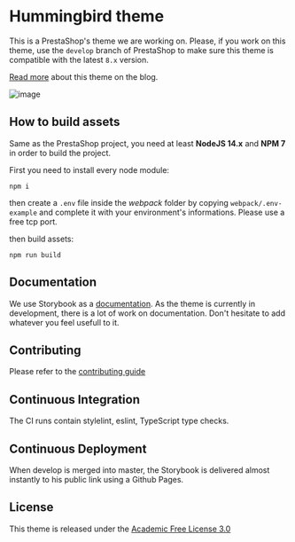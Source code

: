 # Hummingbird theme

This is a PrestaShop's theme we are working on. Please, if you work on this theme, use the `develop` branch of PrestaShop to make sure this theme is compatible with the latest `8.x` version.

[Read more](https://build.prestashop.com/news/new-theme-announce/) about this theme on the blog.

![image](https://user-images.githubusercontent.com/16455155/199937084-3d2eab3f-dc3e-488f-8b87-e8d4565219b3.png)


## How to build assets

Same as the PrestaShop project, you need at least **NodeJS 14.x** and **NPM 7** in order to build the project.

First you need to install every node module:

`npm i`

then create a `.env` file inside the *webpack* folder by copying `webpack/.env-example` and complete it with your environment's informations. Please use a free tcp port.

then build assets:

`npm run build`

## Documentation

We use Storybook as a [documentation](https://build.prestashop.com/hummingbird/). As the theme is currently in development, there is a lot of work on documentation. Don't hesitate to add whatever you feel usefull to it.

## Contributing

Please refer to the [contributing guide](https://github.com/PrestaShop/hummingbird/blob/develop/CONTRIBUTING.md)

## Continuous Integration

The CI runs contain stylelint, eslint, TypeScript type checks.

## Continuous Deployment

When develop is merged into master, the Storybook is delivered almost instantly to his public link using a Github Pages.

## License

This theme is released under the [Academic Free License 3.0][AFL-3.0] 

[AFL-3.0]: https://opensource.org/licenses/AFL-3.0
